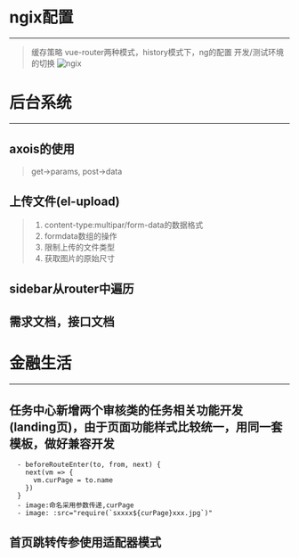 # ngix配置
---
> 缓存策略
> vue-router两种模式，history模式下，ng的配置
> 开发/测试环境的切换
![ngix]()

# 后台系统
---
## axois的使用
> get->params, post->data
## 上传文件(el-upload)
> 1. content-type:multipar/form-data的数据格式
> 2. formdata数组的操作
> 3. 限制上传的文件类型
> 4. 获取图片的原始尺寸
## sidebar从router中遍历
## 需求文档，接口文档

# 金融生活
---
## 任务中心新增两个审核类的任务相关功能开发(landing页)，由于页面功能样式比较统一，用同一套模板，做好兼容开发
```
  - beforeRouteEnter(to, from, next) {
    next(vm => {
      vm.curPage = to.name
    })
  }
  - image:命名采用参数传递,curPage
  - image: :src="require(`sxxxx${curPage}xxx.jpg`)"
```
## 首页跳转传参使用适配器模式

